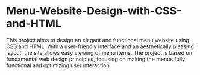 # Menu-Website-Design-with-CSS-and-HTML

This project aims to design an elegant and functional menu website using CSS and HTML. With a user-friendly interface and an aesthetically pleasing layout, the site allows easy viewing of menu items. The project is based on fundamental web design principles, focusing on making the menus fully functional and optimizing user interaction.
